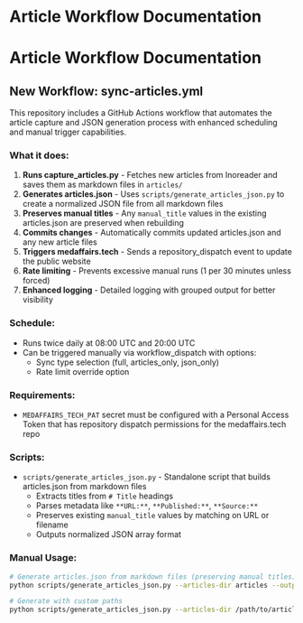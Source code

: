 # Article Workflow Documentation

# Article Workflow Documentation

## New Workflow: sync-articles.yml

This repository includes a GitHub Actions workflow that automates the article capture and JSON generation process with enhanced scheduling and manual trigger capabilities.

### What it does:
1. **Runs capture_articles.py** - Fetches new articles from Inoreader and saves them as markdown files in `articles/`
2. **Generates articles.json** - Uses `scripts/generate_articles_json.py` to create a normalized JSON file from all markdown files
3. **Preserves manual titles** - Any `manual_title` values in the existing articles.json are preserved when rebuilding
4. **Commits changes** - Automatically commits updated articles.json and any new article files
5. **Triggers medaffairs.tech** - Sends a repository_dispatch event to update the public website
6. **Rate limiting** - Prevents excessive manual runs (1 per 30 minutes unless forced)
7. **Enhanced logging** - Detailed logging with grouped output for better visibility

### Schedule:
- Runs twice daily at 08:00 UTC and 20:00 UTC
- Can be triggered manually via workflow_dispatch with options:
  - Sync type selection (full, articles_only, json_only)
  - Rate limit override option

### Requirements:
- `MEDAFFAIRS_TECH_PAT` secret must be configured with a Personal Access Token that has repository dispatch permissions for the medaffairs.tech repo

### Scripts:
- `scripts/generate_articles_json.py` - Standalone script that builds articles.json from markdown files
  - Extracts titles from `# Title` headings
  - Parses metadata like `**URL:**`, `**Published:**`, `**Source:**`
  - Preserves existing `manual_title` values by matching on URL or filename
  - Outputs normalized JSON array format

### Manual Usage:
```bash
# Generate articles.json from markdown files (preserving manual titles)
python scripts/generate_articles_json.py --articles-dir articles --output articles.json

# Generate with custom paths
python scripts/generate_articles_json.py --articles-dir /path/to/articles --output /path/to/output.json --existing /path/to/existing.json
```